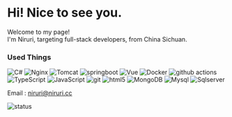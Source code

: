<h1> Hi! Nice to see you.</h1>


<p>Welcome to my page! </br> I'm Niruri, targeting full-stack developers, from China Sichuan. </p>
<h3>Used Things</h3>
<p>
  <img alt="C#" src="https://img.shields.io/badge/-Csharp-9932CC?style=flat-square&logo=dotnet&logoColor=white" />
  <img alt="Nginx" src="https://img.shields.io/badge/-Nginx-009639?style=flat-square&logo=nginx&logoColor=white" />
  <img alt="Tomcat" src="https://img.shields.io/badge/-Tomcat-F8DC75?style=flat-square&logo=apachetomcat&logoColor=white" />
  <img alt="springboot" src="https://img.shields.io/badge/-springboot-6DB33F?style=flat-square&logo=springboot&logoColor=white" />
  <img alt="Vue" src="https://img.shields.io/badge/-Vue-45b8d8?style=flat-square&logo=vuedotjs&logoColor=white" />
  <img alt="Docker" src="https://img.shields.io/badge/-Docker-46a2f1?style=flat-square&logo=docker&logoColor=white" />
  <img alt="github actions" src="https://img.shields.io/badge/-Github_Actions-2088FF?style=flat-square&logo=github-actions&logoColor=white" />
  <img alt="TypeScript" src="https://img.shields.io/badge/-TypeScript-007ACC?style=flat-square&logo=typescript&logoColor=white" />
  <img alt="JavaScript" src="https://img.shields.io/badge/-JavaScript-F7DF1E?style=flat-square&logo=javascript&logoColor=white" />
  <img alt="git" src="https://img.shields.io/badge/-Git-F05032?style=flat-square&logo=git&logoColor=white" />
  <img alt="html5" src="https://img.shields.io/badge/-HTML5-E34F26?style=flat-square&logo=html5&logoColor=white" />
  <img alt="MongoDB" src="https://img.shields.io/badge/-MongoDB-13aa52?style=flat-square&logo=mongodb&logoColor=white" />
  <img alt="Mysql" src="https://img.shields.io/badge/-Mysql-4479A1?style=flat-square&logo=#solid&logoColor=white" />
  <img alt="Sqlserver" src="https://img.shields.io/badge/-Sqlserver-CC2927?style=flat-square&logo=microsoftsqlserver&logoColor=white" />
</p>

Email : niruri@niruri.cc

![status](https://github-readme-stats.vercel.app/api?username=Niruri&show_icons=true&theme=transparent)

